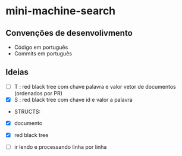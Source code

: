 # mini-machine-search

## Convenções de desenvolivmento
- Código em português
- Commits em português

## Ideias
- [ ] T : red black tree com chave palavra e valor vetor de documentos (ordenados por PR)
- [x] S : red black tree com chave id e valor a palavra

- STRUCTS:
- [x] documento
- [x] red black tree

- [ ] ir lendo e processando linha por linha  